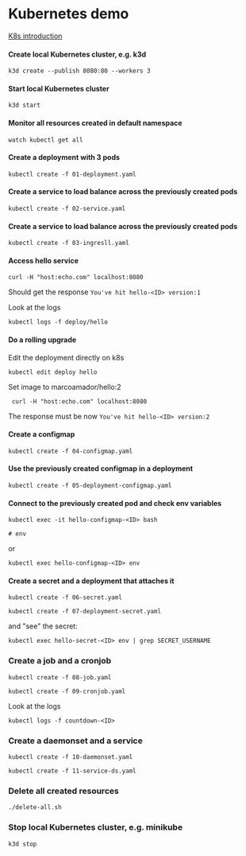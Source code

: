# Kubernetes demo

[K8s introduction](https://docs.google.com/presentation/d/1WORoKAQ8fVSDGDADAE04f15uazCo9fgzFISuNhV3ay4/edit?usp=sharing)

#### Create local Kubernetes cluster, e.g. k3d

    k3d create --publish 8080:80 --workers 3
     

#### Start local Kubernetes cluster
     
    k3d start

#### Monitor all resources created in default namespace

    watch kubectl get all

#### Create a deployment with 3 pods

    kubectl create -f 01-deployment.yaml

#### Create a service to load balance across the previously created pods

    kubectl create -f 02-service.yaml
    

#### Create a service to load balance across the previously created pods

    kubectl create -f 03-ingresll.yaml
    
 
#### Access hello service
   
    curl -H "host:echo.com" localhost:8080
Should get the response `You've hit hello-<ID> version:1`

Look at the logs
    
    kubectl logs -f deploy/hello
    
#### Do a rolling upgrade

Edit the deployment directly on k8s
    
    kubectl edit deploy hello
    
Set image to marcoamador/hello:2
    
     curl -H "host:echo.com" localhost:8080
    
The response must be now `You've hit hello-<ID> version:2`

#### Create a configmap

    kubectl create -f 04-configmap.yaml
    
#### Use the previously created configmap in a deployment

    kubectl create -f 05-deployment-configmap.yaml
    
#### Connect to the previously created pod and check env variables

    kubectl exec -it hello-configmap-<ID> bash
    
    # env
    
or
    
    kubectl exec hello-configmap-<ID> env
    
#### Create a secret and a deployment that attaches it

    kubectl create -f 06-secret.yaml

    kubectl create -f 07-deployment-secret.yaml

and "see" the secret:
    
    kubectl exec hello-secret-<ID> env | grep SECRET_USERNAME
   
       
### Create a job and a cronjob

    kubectl create -f 08-job.yaml

    kubectl create -f 09-cronjob.yaml
 
Look at the logs
    
    kubectl logs -f countdown-<ID>
    
### Create a daemonset and a service

    kubectl create -f 10-daemonset.yaml

    kubectl create -f 11-service-ds.yaml


### Delete all created resources

    ./delete-all.sh

### Stop local Kubernetes cluster, e.g. minikube

    k3d stop



